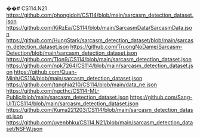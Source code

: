 ��#   C S 1 1 4 . N 2 1 
 
 https://github.com/phongidoit/CS114/blob/main/sarcasm_detection_dataset.json
 https://github.com/KiRzEa/CS114/blob/main/SarcasmData/SarcasmData.json
 https://github.com/HungStark/sarcasm_detection_dataset/blob/main/sarcasm_detection_dataset.json
 https://github.com/TruongNoDame/Sarcasm-Detection/blob/main/sarcasm_detection_dataset.json
 https://github.com/Tlon9/CS114/blob/main/sarcasm_detection_dataset.json
 https://github.com/npk7264/CS114/blob/main/sarcasm_detection_dataset.json
 https://github.com/Quan-Minh/CS114/blob/main/sarcasm_detection_dataset.json
 https://github.com/tqnghia210/CS114/blob/main/data_ne.json
 https://github.com/ngcthc/CS114-ML-Public/blob/main/sarcasm_detection_dataset.json
 https://github.com/Sang-UIT/CS114/blob/main/sarcasm_detection_dataset.json
 https://github.com/Kuma221203/CS114/blob/main/sarcasm_detection_dataset.json
 https://github.com/uyenbhku/CS114.N21/blob/main/sarcasm_detection_dataset/NSFW.json
